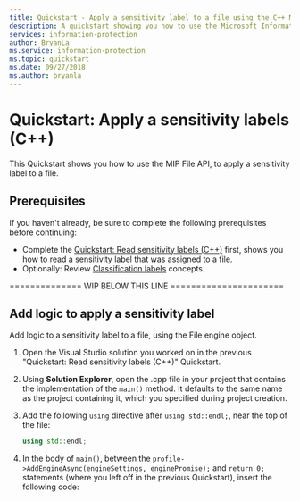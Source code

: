 ```yaml
---
title: Quickstart - Apply a sensitivity label to a file using the C++ MIP SDK
description: A quickstart showing you how to use the Microsoft Information Protection C++ SDK to apply a sensitivity label to a file.
services: information-protection
author: BryanLa
ms.service: information-protection
ms.topic: quickstart
ms.date: 09/27/2018
ms.author: bryanla
---
```


# Quickstart: Apply a sensitivity labels (C++)

This Quickstart shows you how to use the MIP File API, to apply a sensitivity label to a file.

## Prerequisites

If you haven't already, be sure to complete the following prerequisites before continuing:

- Complete the [Quickstart: Read sensitivity labels (C++)](quick-file-read-label-cpp.md) first, shows you how to read a sensitivity label that was assigned to a file.
- Optionally: Review [Classification labels](concept-classification-labels.md) concepts.

============== WIP BELOW THIS LINE ======================

## Add logic to apply a sensitivity label

Add logic to a sensitivity label to a file, using the File engine object. 

1. Open the Visual Studio solution you worked on in the previous "Quickstart: Read sensitivity labels (C++)" Quickstart.

2. Using **Solution Explorer**, open the .cpp file in your project that contains the implementation of the `main()` method. It defaults to the same name as the project containing it, which you specified during project creation. 

3. Add the following `using` directive after `using std::endl;`, near the top of the file:

   ```cpp
   using std::endl;
   ```

4. In the body of `main()`, between the `profile->AddEngineAsync(engineSettings, enginePromise);` and `return 0;` statements (where you left off in the previous Quickstart), insert the following code:


